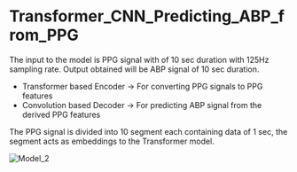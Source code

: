 # Transformer_CNN_Predicting_ABP_from_PPG
The input to the model is PPG signal with of 10 sec duration with 125Hz sampling rate.
Output obtained will be ABP signal of 10 sec duration.

- Transformer based Encoder -> For converting PPG signals to PPG features
- Convolution based Decoder -> For predicting ABP signal from the derived PPG features

The PPG signal is divided into 10 segment each containing data of 1 sec, the segment acts as embeddings to the Transformer model.
  
![Model_2](https://github.com/user-attachments/assets/8acf2ca5-de3e-4c88-98f6-67bdef3be36e)
